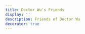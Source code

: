 ```yaml
---
title: Doctor Wu's Friends
display: ''
description: Friends of Doctor Wu
decorator: true
---
```


<!-- @layout-full-width -->

<FriendsList
  :friends="[
    {
      name: 'Anthony Fu',
      link: 'https://antfu.me',
      slogan: 'A ship in harbor is safe, but that is not what ships are built for.',
      avatarLink: 'https://avatars.githubusercontent.com/u/11247099',
    },
    {
      name: 'Cali',
      link: 'https://cali.so/',
      slogan: '开发者, 设计师, 细节控, 创始人<br> Founder & CEO of Zolplay',
      avatarLink: 'https://github.com/CaliCastle.png',
    },
    {
      name: 'Kevin 三咲智子',
      link: 'https://xlog.sxzz.moe/',
      slogan: 'Think more, talk less.',
      avatarLink: 'https://github.com/sxzz.png',
    },
    {
      name: '华铧',
      link: 'https://hua-bang.github.io/blog/',
      slogan: '学而知不足',
      avatarLink: 'https://github.com/hua-bang.png',
    },
    {
      name: 'Herrington Darkholme (海老师)',
      link: 'https://ast-grep.github.io',
      slogan: '搜代码验代码改代码一条龙',
      avatarLink: 'https://github.com/HerringtonDarkholme.png',
    },
    {
      name: 'Simon He',
      link: 'https://simonme.netlify.app/',
      slogan: 'core member of unocss and vue vine, webview-use author',
      avatarLink: 'https://github.com/Simon-He95.png',
    },
    {
      name: 'Innei',
      link: 'https://innei.in/',
      slogan: 'An independent developer coding with love.',
      avatarLink: 'https://github.com/Innei.png',
    },
    {
      name: 'gq',
      link: 'https://zgq.ink/about',
      slogan: '独处自洽，简单随和，接纳自己，也爱这个世界',
      avatarLink: 'https://github.com/zgq354.png',
    },
    {
      name: 'Bruce 小胡同学',
      link: 'https://yinji.org/',
      slogan: '君子可内敛不可懦弱，面不公可起而论之',
      avatarLink: 'https://github.com/huhexian.png',
    },
    {
      name: 'Riri',
      link: 'https://daydreamer-riri.me/',
      slogan: 'Stay gold, pony boy',
      avatarLink: 'https://github.com/Daydreamer-riri.png',
    },
    {
      name: 'qer',
      link: 'https://www.qer.im/',
      slogan: '不要急，慢慢来，最重要是快',
      avatarLink: 'https://github.com/wbxl2000.png',
    },
    {
      name: 'panzhixiang',
      link: 'https://panzhuxiang.cn',
      slogan: '读书，生活，工作',
      avatarLink: 'https://panzhixiang.cn/images/avatar.jpg',
    },
    {
      name: '张晋涛',
      link: 'https://moelove.info/',
      slogan: '主要分享云原生知识',
      avatarLink: 'https://github.com/tao12345666333.png'
    },
    {
      name: 'mingxia',
      link: 'https://zhij.in/',
      slogan: '小人物，大梦想',
      avatarLink: 'https://github.com/mingxia.png'
    },
    {
      name: 'DanielJia',
      link: 'https://danieljia.com/',
      slogan: '在瑞典工作生活的全栈工程师',
      avatarLink: 'https://github.com/no13bus.png'
    },
    {
      name: '但为君故',
      link: 'https://blog.terminals.run/',
      slogan: '伤心秦汉经行处，宫阙万间皆作土',
      avatarLink: 'https://github.com/prinOrange.png'
    },
    {
      name: '夜游船',
      link: 'https://www.yeyouchuan.me/',
      slogan: '全都沾一点的学习者，努力做自己想做的事',
      avatarLink: 'https://github.com/yeyouchuan.png'
    },
    {
      name: 'Rene Wang',
      link: 'https://rene.wang/en-US',
      slogan: 'Creating amazing stuff, with or without codes.',
      avatarLink: 'https://github.com/RiverTwilight.png'
    },
    {
      name: '天书',
      link: 'https://tianshu.xyz/blog/',
      slogan: '有趣且有用的活着',
      avatarLink: 'https://github.com/zdilby.png'
    },
    {
      name: '东评西就',
      link: 'https://dongjunke.cn/',
      slogan: '关注社交媒体运营、科技互联网',
      avatarLink: 'https://dongjunke.cn/img/avatar.png'
    },
      {
      name: '皮普的数字花园',
      link: 'https://pipuwong.com/',
      slogan: '摄影/设计/代码三修',
      avatarLink: 'https://pipuwong.com/wp-content/uploads/2023/12/pipuwongcom-logo.jpg'
    },
    ]"
 />

